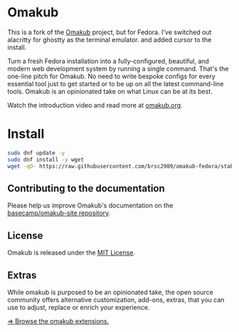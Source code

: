 # Omakub

This is a fork of the [Omakub](https://github.com/basecamp/omakub) project, but for Fedora.
I've switched out alacritty for ghostty as the terminal emulator. and added cursor to the install.

Turn a fresh Fedora installation into a fully-configured, beautiful, and modern web development system by running a single command. That's the one-line pitch for Omakub. No need to write bespoke configs for every essential tool just to get started or to be up on all the latest command-line tools. Omakub is an opinionated take on what Linux can be at its best.

Watch the introduction video and read more at [omakub.org](https://omakub.org).

# Install
```bash
sudo dnf update -y
sudo dnf install -y wget
wget -qO- https://raw.githubusercontent.com/brsc2909/omakub-fedora/stable/boot.sh | bash
```

## Contributing to the documentation

Please help us improve Omakub's documentation on the [basecamp/omakub-site repository](https://github.com/basecamp/omakub-site).

## License

Omakub is released under the [MIT License](https://opensource.org/licenses/MIT).

## Extras

While omakub is purposed to be an opinionated take, the open source community offers alternative customization, add-ons, extras, that you can use to adjust, replace or enrich your experience.

[⇒ Browse the omakub extensions.](EXTENSIONS.md)
